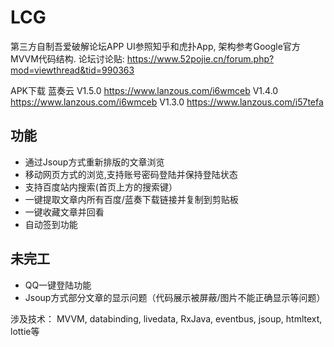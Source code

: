 # LCG
第三方自制吾爱破解论坛APP
UI参照知乎和虎扑App, 架构参考Google官方MVVM代码结构.
论坛讨论贴: https://www.52pojie.cn/forum.php?mod=viewthread&tid=990363


APK下载 蓝奏云 
V1.5.0 https://www.lanzous.com/i6wmceb
V1.4.0 https://www.lanzous.com/i6wmceb
V1.3.0 https://www.lanzous.com/i57tefa

## 功能
 - 通过Jsoup方式重新排版的文章浏览
 - 移动网页方式的浏览,支持账号密码登陆并保持登陆状态
 - 支持百度站内搜索(首页上方的搜索键）
 - 一键提取文章内所有百度/蓝奏下载链接并复制到剪贴板
 - 一键收藏文章并回看
 - 自动签到功能
 
## 未完工
 - QQ一键登陆功能
 - Jsoup方式部分文章的显示问题（代码展示被屏蔽/图片不能正确显示等问题）

涉及技术：
MVVM, databinding, livedata, RxJava, eventbus, jsoup, htmltext, lottie等
